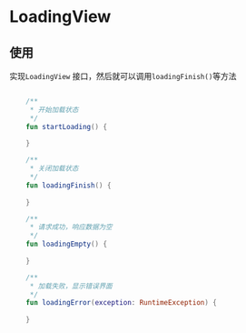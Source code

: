 # LoadingView

## 使用

实现`LoadingView` 接口，然后就可以调用`loadingFinish()`等方法


```kotlin

    /**
     * 开始加载状态
     */
    fun startLoading() {
       
    }

    /**
     * 关闭加载状态
     */
    fun loadingFinish() {
       
    }

    /**
     * 请求成功，响应数据为空
     */
    fun loadingEmpty() {
        
    }

    /**
     * 加载失败，显示错误界面
     */
    fun loadingError(exception: RuntimeException) {
       
    }

```